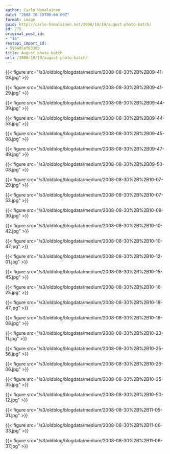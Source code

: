 ```yaml
---
author: Carlo Hamalainen
date: "2008-10-19T00:00:00Z"
format: image
guid: http://carlo-hamalainen.net/2008/10/19/august-photo-batch/
id: 775
original_post_id:
- "16"
restapi_import_id:
- 596a05ef0330b
title: August photo batch
url: /2008/10/19/august-photo-batch/
---
```


{{< figure src="/s3/oldblog/blogdata/medium/2008-08-30%2B%2B09-41-08.jpg" >}}

{{< figure src="/s3/oldblog/blogdata/medium/2008-08-30%2B%2B09-41-29.jpg" >}}

{{< figure src="/s3/oldblog/blogdata/medium/2008-08-30%2B%2B09-44-39.jpg" >}}

{{< figure src="/s3/oldblog/blogdata/medium/2008-08-30%2B%2B09-44-53.jpg" >}}

{{< figure src="/s3/oldblog/blogdata/medium/2008-08-30%2B%2B09-45-08.jpg" >}}

{{< figure src="/s3/oldblog/blogdata/medium/2008-08-30%2B%2B09-47-49.jpg" >}}

{{< figure src="/s3/oldblog/blogdata/medium/2008-08-30%2B%2B09-50-08.jpg" >}}

{{< figure src="/s3/oldblog/blogdata/medium/2008-08-30%2B%2B10-07-29.jpg" >}}

{{< figure src="/s3/oldblog/blogdata/medium/2008-08-30%2B%2B10-07-53.jpg" >}}

{{< figure src="/s3/oldblog/blogdata/medium/2008-08-30%2B%2B10-09-30.jpg" >}}

{{< figure src="/s3/oldblog/blogdata/medium/2008-08-30%2B%2B10-10-42.jpg" >}}

{{< figure src="/s3/oldblog/blogdata/medium/2008-08-30%2B%2B10-10-47.jpg" >}}

{{< figure src="/s3/oldblog/blogdata/medium/2008-08-30%2B%2B10-12-01.jpg" >}}

{{< figure src="/s3/oldblog/blogdata/medium/2008-08-30%2B%2B10-15-45.jpg" >}}

{{< figure src="/s3/oldblog/blogdata/medium/2008-08-30%2B%2B10-16-25.jpg" >}}

{{< figure src="/s3/oldblog/blogdata/medium/2008-08-30%2B%2B10-18-47.jpg" >}}

{{< figure src="/s3/oldblog/blogdata/medium/2008-08-30%2B%2B10-19-08.jpg" >}}

{{< figure src="/s3/oldblog/blogdata/medium/2008-08-30%2B%2B10-23-11.jpg" >}}

{{< figure src="/s3/oldblog/blogdata/medium/2008-08-30%2B%2B10-25-56.jpg" >}}

{{< figure src="/s3/oldblog/blogdata/medium/2008-08-30%2B%2B10-26-06.jpg" >}}

{{< figure src="/s3/oldblog/blogdata/medium/2008-08-30%2B%2B10-35-35.jpg" >}}

{{< figure src="/s3/oldblog/blogdata/medium/2008-08-30%2B%2B10-50-12.jpg" >}}

{{< figure src="/s3/oldblog/blogdata/medium/2008-08-30%2B%2B11-05-31.jpg" >}}

{{< figure src="/s3/oldblog/blogdata/medium/2008-08-30%2B%2B11-06-33.jpg" >}}

{{< figure src="/s3/oldblog/blogdata/medium/2008-08-30%2B%2B11-06-37.jpg" >}}
